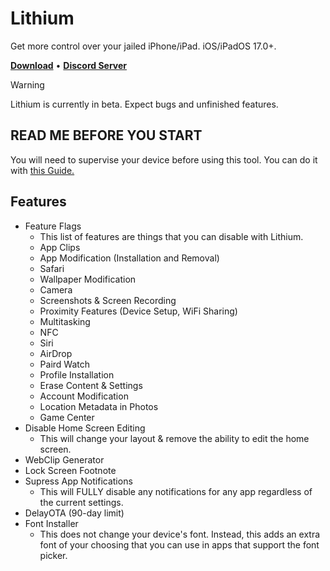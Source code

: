 # Lithium
Get more control over your jailed iPhone/iPad. iOS/iPadOS 17.0+.
<p align="left">
  <strong><a href="https://github.com/lunginspector/Lithium/releases">Download</a></strong>
  •
  <strong><a href="https://discord.gg/nocturna-team-1144047674614616135">Discord Server</a></strong>
</p>

> [!WARNING]
> Lithium is currently in beta. Expect bugs and unfinished features.

## READ ME BEFORE YOU START
You will need to supervise your device before using this tool. You can do it with [this Guide.](https://gist.github.com/lunginspector/cfd1e1f1cd450ec4dcf99e311684b9ab)

### 
## Features
* Feature Flags
    * This list of features are things that you can disable with Lithium.
    * App Clips
    * App Modification (Installation and Removal)
    * Safari
    * Wallpaper Modification
    * Camera
    * Screenshots & Screen Recording
    * Proximity Features (Device Setup, WiFi Sharing)
    * Multitasking
    * NFC
    * Siri
    * AirDrop
    * Paird Watch
    * Profile Installation
    * Erase Content & Settings
    * Account Modification
    * Location Metadata in Photos
    * Game Center
* Disable Home Screen Editing
    * This will change your layout & remove the ability to edit the home screen.
* WebClip Generator
* Lock Screen Footnote
* Supress App Notifications
    * This will FULLY disable any notifications for any app regardless of the current settings.
* DelayOTA (90-day limit)
* Font Installer
    * This does not change your device's font. Instead, this adds an extra font of your choosing that you can use in apps that support the font picker.

